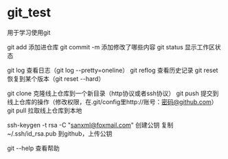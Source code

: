 # git_test
用于学习使用git

git add 添加进仓库
git commit -m 添加修改了哪些内容
git status 显示工作区状态

git log 查看日志（git log --pretty=oneline）
git reflog 查看历史记录
git reset 恢复到某个版本（git reset --hard）

git clone 克隆线上仓库到一个新目录（http协议或者ssh协议）
git push 提交到线上仓库的操作（修改权限，在.git/config里http://账号：密码@github.com）
git pull 拉取线上仓库到本地

ssh-keygen -t rsa -C "sanxml@foxmail.com" 创建公钥
复制 ~/.ssh/id_rsa.pub 到github，上传公钥

git --help 查看帮助
